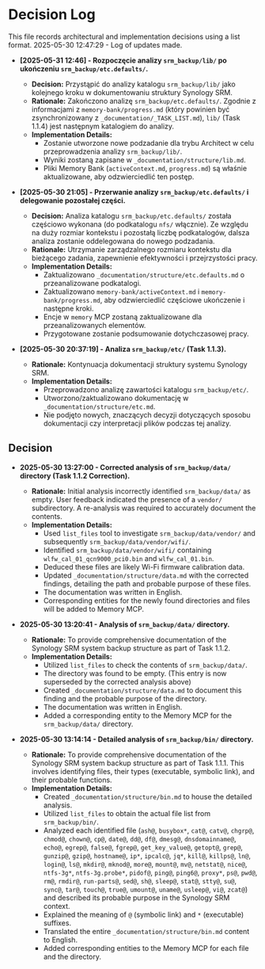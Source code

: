 # Decision Log

This file records architectural and implementation decisions using a list format.
2025-05-30 12:47:29 - Log of updates made.

*   **[2025-05-31 12:46] - Rozpoczęcie analizy `srm_backup/lib/` po ukończeniu `srm_backup/etc.defaults/`.**
    *   **Decision:** Przystąpić do analizy katalogu `srm_backup/lib/` jako kolejnego kroku w dokumentowaniu struktury Synology SRM.
    *   **Rationale:** Zakończono analizę `srm_backup/etc.defaults/`. Zgodnie z informacjami z `memory-bank/progress.md` (który powinien być zsynchronizowany z `_documentation/_TASK_LIST.md`), `lib/` (Task 1.1.4) jest następnym katalogiem do analizy.
    *   **Implementation Details:**
        *   Zostanie utworzone nowe podzadanie dla trybu Architect w celu przeprowadzenia analizy `srm_backup/lib/`.
        *   Wyniki zostaną zapisane w `_documentation/structure/lib.md`.
        *   Pliki Memory Bank (`activeContext.md`, `progress.md`) są właśnie aktualizowane, aby odzwierciedlić ten postęp.
*   **[2025-05-30 21:05] - Przerwanie analizy `srm_backup/etc.defaults/` i delegowanie pozostałej części.**
    *   **Decision:** Analiza katalogu `srm_backup/etc.defaults/` została częściowo wykonana (do podkatalogu `nfs/` włącznie). Ze względu na duży rozmiar kontekstu i pozostałą liczbę podkatalogów, dalsza analiza zostanie oddelegowana do nowego podzadania.
    *   **Rationale:** Utrzymanie zarządzalnego rozmiaru kontekstu dla bieżącego zadania, zapewnienie efektywności i przejrzystości pracy.
    *   **Implementation Details:**
        *   Zaktualizowano `_documentation/structure/etc.defaults.md` o przeanalizowane podkatalogi.
        *   Zaktualizowano `memory-bank/activeContext.md` i `memory-bank/progress.md`, aby odzwierciedlić częściowe ukończenie i następne kroki.
        *   Encje w `memory` MCP zostaną zaktualizowane dla przeanalizowanych elementów.
        *   Przygotowane zostanie podsumowanie dotychczasowej pracy.

*   **[2025-05-30 20:37:19] - Analiza `srm_backup/etc/` (Task 1.1.3).**
    *   **Rationale:** Kontynuacja dokumentacji struktury systemu Synology SRM.
    *   **Implementation Details:**
        *   Przeprowadzono analizę zawartości katalogu `srm_backup/etc/`.
        *   Utworzono/zaktualizowano dokumentację w `_documentation/structure/etc.md`.
        *   Nie podjęto nowych, znaczących decyzji dotyczących sposobu dokumentacji czy interpretacji plików podczas tej analizy.
## Decision

*   **2025-05-30 13:27:00 - Corrected analysis of `srm_backup/data/` directory (Task 1.1.2 Correction).**
    *   **Rationale:** Initial analysis incorrectly identified `srm_backup/data/` as empty. User feedback indicated the presence of a `vendor/` subdirectory. A re-analysis was required to accurately document the contents.
    *   **Implementation Details:**
        *   Used `list_files` tool to investigate `srm_backup/data/vendor/` and subsequently `srm_backup/data/vendor/wifi/`.
        *   Identified `srm_backup/data/vendor/wifi/` containing `wlfw_cal_01_qcn9000_pci0.bin` and `wlfw_cal_01.bin`.
        *   Deduced these files are likely Wi-Fi firmware calibration data.
        *   Updated `_documentation/structure/data.md` with the corrected findings, detailing the path and probable purpose of these files.
        *   The documentation was written in English.
        *   Corresponding entities for the newly found directories and files will be added to Memory MCP.

*   **2025-05-30 13:20:41 - Analysis of `srm_backup/data/` directory.**
    *   **Rationale:** To provide comprehensive documentation of the Synology SRM system backup structure as part of Task 1.1.2.
    *   **Implementation Details:**
        *   Utilized `list_files` to check the contents of `srm_backup/data/`.
        *   The directory was found to be empty. (This entry is now superseded by the corrected analysis above)
        *   Created `_documentation/structure/data.md` to document this finding and the probable purpose of the directory.
        *   The documentation was written in English.
        *   Added a corresponding entity to the Memory MCP for the `srm_backup/data/` directory.

*   **2025-05-30 13:14:14 - Detailed analysis of `srm_backup/bin/` directory.**
    *   **Rationale:** To provide comprehensive documentation of the Synology SRM system backup structure as part of Task 1.1.1. This involves identifying files, their types (executable, symbolic link), and their probable functions.
    *   **Implementation Details:**
        *   Created `_documentation/structure/bin.md` to house the detailed analysis.
        *   Utilized `list_files` to obtain the actual file list from `srm_backup/bin/`.
        *   Analyzed each identified file (`ash@`, `busybox*`, `cat@`, `catv@`, `chgrp@`, `chmod@`, `chown@`, `cp@`, `date@`, `dd@`, `df@`, `dmesg@`, `dnsdomainname@`, `echo@`, `egrep@`, `false@`, `fgrep@`, `get_key_value@`, `getopt@`, `grep@`, `gunzip@`, `gzip@`, `hostname@`, `ip*`, `ipcalc@`, `jq*`, `kill@`, `killps@`, `ln@`, `login@`, `ls@`, `mkdir@`, `mknod@`, `more@`, `mount@`, `mv@`, `netstat@`, `nice@`, `ntfs-3g*`, `ntfs-3g.probe*`, `pidof@`, `ping@`, `ping6@`, `proxy*`, `ps@`, `pwd@`, `rm@`, `rmdir@`, `run-parts@`, `sed@`, `sh@`, `sleep@`, `stat@`, `stty@`, `su@`, `sync@`, `tar@`, `touch@`, `true@`, `umount@`, `uname@`, `usleep@`, `vi@`, `zcat@`) and described its probable purpose in the Synology SRM context.
        *   Explained the meaning of `@` (symbolic link) and `*` (executable) suffixes.
        *   Translated the entire `_documentation/structure/bin.md` content to English.
        *   Added corresponding entities to the Memory MCP for each file and the directory.